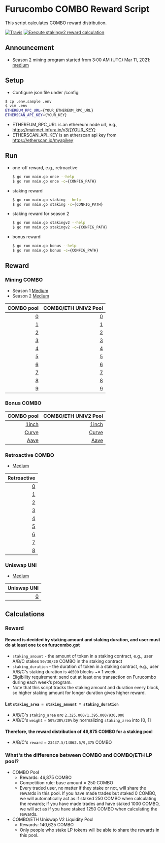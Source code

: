 # Furucombo COMBO Reward Script

This script calculates COMBO reward distribution.

[![Travis](https://travis-ci.com/dinngodev/furucombo-reward-scripts.svg?branch=master)](https://travis-ci.com/dinngodev/furucombo-reward-scripts)
[![Execute stakingv2 reward calculation](https://github.com/dinngodev/furucombo-reward-scripts/actions/workflows/stakingv2.yml/badge.svg)](https://github.com/dinngodev/furucombo-reward-scripts/actions/workflows/stakingv2.yml)

## Announcement
* Season 2 mining program started from 3:00 AM (UTC) Mar 11, 2021: [medium](https://medium.com/furucombo/announcing-combo-mining-season-2-e0c20e586c47)

## Setup
* Configure json file under /config

```sh
$ cp .env.sample .env
$ vim .env
ETHEREUM_RPC_URL={YOUR_ETHEREUM_RPC_URL}
ETHERSCAN_API_KEY={YOUR_KEY}
```

* ETHEREUM_RPC_URL is an ethereum node url, e.g., <https://mainnet.infura.io/v3/{YOUR_KEY}>
* ETHERSCAN_API_KEY is an etherscan api key from <https://etherscan.io/myapikey>

## Run

* one-off reward, e.g., retroactive

  ```sh
  $ go run main.go once --help
  $ go run main.go once -c={CONFIG_PATH}
  ```

* staking reward

  ```sh
  $ go run main.go staking --help
  $ go run main.go staking -c={CONFIG_PATH}
  ```

* staking reward for season 2

  ```sh
  $ go run main.go stakingv2 --help
  $ go run main.go stakingv2 -c={CONFIG_PATH}
  ```

* bonus reward

  ```sh
  $ go run main.go bonus --help
  $ go run main.go bonus -c={CONFIG_PATH}
  ```

## Reward
### Mining COMBO
* Season 1 [Medium](https://medium.com/furucombo/announcing-furucombo-transaction-mining-program-33381f393230)
* Season 2 [Medium](https://medium.com/furucombo/announcing-combo-mining-season-2-e0c20e586c47)

| COMBO pool | COMBO/ETH UNIV2 Pool |
| ---------: | -------------------: |
| [0](/rewards/staking/0/0x7c46eFAe8632A0c0e1C25718bae91b6b62D9A16E/rewards.json) |  [0](/rewards/staking/0/0x78d742F43Ce72B3D7bDBB2147c252F7a8bab3de4/rewards.json) |
| [1](/rewards/staking/1/0x7c46eFAe8632A0c0e1C25718bae91b6b62D9A16E/rewards.json) |  [1](/rewards/staking/1/0x78d742F43Ce72B3D7bDBB2147c252F7a8bab3de4/rewards.json) |
| [2](/rewards/staking/2/0x7c46eFAe8632A0c0e1C25718bae91b6b62D9A16E/rewards.json) |  [2](/rewards/staking/2/0x78d742F43Ce72B3D7bDBB2147c252F7a8bab3de4/rewards.json) |
| [3](/rewards/staking/3/0x7c46eFAe8632A0c0e1C25718bae91b6b62D9A16E/rewards.json) |  [3](/rewards/staking/3/0x78d742F43Ce72B3D7bDBB2147c252F7a8bab3de4/rewards.json) |
| [4](/rewards/staking/4/0x7c46eFAe8632A0c0e1C25718bae91b6b62D9A16E/rewards.json) |  [4](/rewards/staking/4/0x78d742F43Ce72B3D7bDBB2147c252F7a8bab3de4/rewards.json) |
| [5](/rewards/staking/5/0x7c46eFAe8632A0c0e1C25718bae91b6b62D9A16E/rewards.json) |  [5](/rewards/staking/5/0x78d742F43Ce72B3D7bDBB2147c252F7a8bab3de4/rewards.json) |
| [6](/rewards/staking/6/0x7c46eFAe8632A0c0e1C25718bae91b6b62D9A16E/rewards.json) |  [6](/rewards/staking/6/0x78d742F43Ce72B3D7bDBB2147c252F7a8bab3de4/rewards.json) |
| [7](/rewards/staking/7/0x7c46eFAe8632A0c0e1C25718bae91b6b62D9A16E/rewards.json) |  [7](/rewards/staking/7/0x78d742F43Ce72B3D7bDBB2147c252F7a8bab3de4/rewards.json) |
| [8](/rewards/staking/8/0x7c46eFAe8632A0c0e1C25718bae91b6b62D9A16E/rewards.json) |  [8](/rewards/staking/8/0x78d742F43Ce72B3D7bDBB2147c252F7a8bab3de4/rewards.json) |
| [9](/rewards/staking/9/0x7c46eFAe8632A0c0e1C25718bae91b6b62D9A16E/rewards.json) |  [9](/rewards/staking/9/0x78d742F43Ce72B3D7bDBB2147c252F7a8bab3de4/rewards.json) |

### Bonus COMBO
| COMBO pool | COMBO/ETH UNIV2 Pool |
| ---------: | -------------------: |
| [1inch](/rewards/bonus/0/rewards.json) |  [1inch](/rewards/bonus/1/rewards.json) |
| [Curve](/rewards/bonus/2/rewards.json) |  [Curve](/rewards/bonus/3/rewards.json) |
| [Aave](/rewards/bonus/4/rewards.json) |  [Aave](/rewards/bonus/5/rewards.json) |


### Retroactive COMBO
* [Medium](https://medium.com/furucombo/first-furucombo-grant-7b1e48175c99)

| Retroactive |
| ----------: |
| [0](/rewards/retroactive/0/rewards.json) |
| [1](/rewards/retroactive/1/rewards.json) |
| [2](/rewards/retroactive/2/rewards.json) |
| [3](/rewards/retroactive/3/rewards.json) |
| [4](/rewards/retroactive/4/rewards.json) |
| [5](/rewards/retroactive/5/rewards.json) |
| [6](/rewards/retroactive/6/rewards.json) |
| [7](/rewards/retroactive/7/rewards.json) |
| [8](/rewards/retroactive/8/rewards.json) |

### Uniswap UNI
* [Medium](https://medium.com/furucombo/uni-decision-has-been-made-distribution-to-community-253a51e742dc)

| Uniswap UNI |
| ----------: |
| [0](/rewards/uni_distribution/0/rewards.json) |

## Calculations

### Reward

#### Reward is decided by staking amount and staking duration, and user must do at least one tx on furucombo.gst
* `staking_amount` - the amount of token in a staking contract, e.g., user A/B/C stakes `50/30/20` COMBO in the staking contract
* `staking_duration` - the duration of token in a staking contract, e.g., user A/B/C's staking duration is `46500` blocks ~= 1 week.
* Eligibility requirement: send out at least one transaction on Furucombo during each week’s program.
* Note that this script tracks the staking amount and duration every block, so higher staking amount for longer duration gives higher reward.

#### Let `staking_area = staking_amount * staking_duration`
* A/B/C's `staking_area` are `2,325,000/1,395,000/930,000`
* A/B/C's `weight` = `50%/30%/20%` by normalizing `staking_area` into [0, 1]

#### Therefore, the reward distribution of 46,875 COMBO for a staking pool
* A/B/C's `reward` = `23437.5/14062.5/9,375` COMBO

### What's the difference between COMBO and COMBO/ETH LP pool?
* COMBO Pool
  * Rewards: 46,875 COMBO
  * Competition rule: base amount = 250 COMBO
  * Every traded user, no matter if they stake or not, will share the rewards in this pool. If you have made trades but staked 0 COMBO, we will automatically act as if staked 250 COMBO when calculating the rewards; if you have made trades and have staked 1000 COMBO, we will act as if you have staked 1250 COMBO when calculating the rewards.
* COMBO/ETH Uniswap V2 Liquidity Pool
  * Rewards: 140,625 COMBO
  * Only people who stake LP tokens will be able to share the rewards in this pool.
